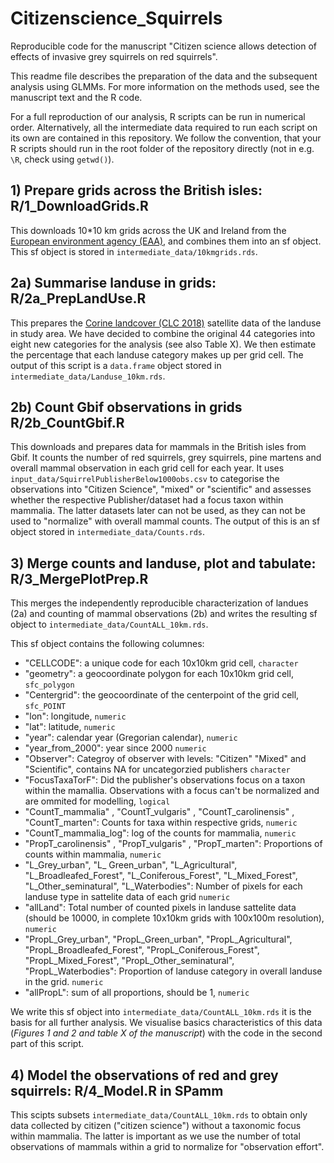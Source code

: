 # Citizenscience_Squirrels

Reproducible code for the manuscript "Citizen science allows detection
of effects of invasive grey squirrels on red squirrels".

This readme file describes the preparation of the data and the
subsequent analysis using GLMMs.  For more information on the methods
used, see the manuscript text and the R code. 

For a full reproduction of our analysis, R scripts can be run in
numerical order. Alternatively, all the intermediate data required to
run each script on its own are contained in this repository. We follow
the convention, that your R scripts should run in the root folder of
the repository directly (not in e.g. `\R`, check using `getwd()`).

## 1) Prepare grids across the British isles: R/1_DownloadGrids.R

This downloads 10*10 km grids across the UK and Ireland from the
[European environment agency (EAA)](https://www.eea.europa.eu/en), and
combines them into an sf object. This sf object is stored in
`intermediate_data/10kmgrids.rds`.


## 2a) Summarise landuse in grids: R/2a_PrepLandUse.R
  
This prepares the [Corine landcover (CLC
2018)](https://land.copernicus.eu/en/products/corine-land-cover)
satellite data of the landuse in study area. We have decided to
combine the original 44 categories into eight new categories for the
analysis (see also Table X). We then estimate the percentage that each
landuse category makes up per grid cell. The output of this script is
a `data.frame` object stored in `intermediate_data/Landuse_10km.rds`.

## 2b) Count Gbif observations in grids R/2b_CountGbif.R

This downloads and prepares data for mammals in the British isles from
Gbif. It counts the number of red squirrels, grey squirrels, pine
martens and overall mammal observation in each grid cell for each
year. It uses `input_data/SquirrelPublisherBelow1000obs.csv` to
categorise the observations into "Citizen Science", "mixed" or
"scientific" and assesses whether the respective Publisher/dataset had
a focus taxon within mammalia. The latter datasets later can not be
used, as they can not be used to "normalize" with overall mammal
counts. The output of this is an sf object stored in
`intermediate_data/Counts.rds`.

## 3) Merge counts and landuse, plot and tabulate: R/3_MergePlotPrep.R

This merges the independently reproducible characterization of landues
(2a) and counting of mammal observations (2b) and writes the resulting
sf object to `intermediate_data/CountALL_10km.rds`.

This sf object contains the following columnes:

- "CELLCODE": a unique code for each 10x10km grid cell, `character`
- "geometry": a geocoordinate polygon for each 10x10km grid cell, `sfc_polygon`
- "Centergrid": the geocoordinate of the centerpoint of the grid cell, `sfc_POINT` 
- "lon": longitude, `numeric`
- "lat": latitude, `numeric`
- "year": calendar year (Gregorian calendar), `numeric`
- "year_from_2000": year since 2000 `numeric`
- "Observer": Categroy of observer with levels: "Citizen" "Mixed" and
  "Scientific", contains NA for uncategorzied publishers `character`
- "FocusTaxaTorF": Did the publisher's observations focus on a taxon
  within the mamallia. Observations with a focus can't be normalized
  and are ommited for modelling, `logical`
- "CountT_mammalia" , "CountT_vulgaris" , "CountT_carolinensis" ,
  "CountT_marten": Counts for taxa within respective grids, `numeric`
- "CountT_mammalia_log": log of the counts for mammalia, `numeric`
- "PropT_carolinensis" , "PropT_vulgaris" , "PropT_marten":
  Proportions of counts within mammalia, `numeric`
- "L_Grey_urban", "L_
Green_urban", "L_Agricultural",
  "L_Broadleafed_Forest", "L_Coniferous_Forest", "L_Mixed_Forest",
  "L_Other_seminatural", "L_Waterbodies": Number of pixels for each
  landuse type in sattelite data of each grid `numeric`
- "allLand": Total number of counted pixels in landuse sattelite data
  (should be 10000, in complete 10x10km grids with 100x100m
  resolution), `numeric`
- "PropL_Grey_urban", "PropL_Green_urban", "PropL_Agricultural",
  "PropL_Broadleafed_Forest", "PropL_Coniferous_Forest",
  "PropL_Mixed_Forest", "PropL_Other_seminatural",
  "PropL_Waterbodies": Proportion of landuse category in overall
  landuse in the grid. `numeric`
- "allPropL": sum of all proportions, should be 1, `numeric`

We write this sf object into `intermediate_data/CountALL_10km.rds` it
is the basis for all further analysis. We visualise basics
characteristics of this data (*Figures 1 and 2 and table X of the
manuscript*) with the code in the second part of this script.


## 4) Model the observations of red and grey squirrels: R/4_Model.R in SPamm

This scipts subsets `intermediate_data/CountALL_10km.rds` to obtain
only data collected by citizen ("citizen science") without a taxonomic
focus within mammalia. The latter is important as we use the number of
total observations of mammals within a grid to normalize for
"observation effort".
